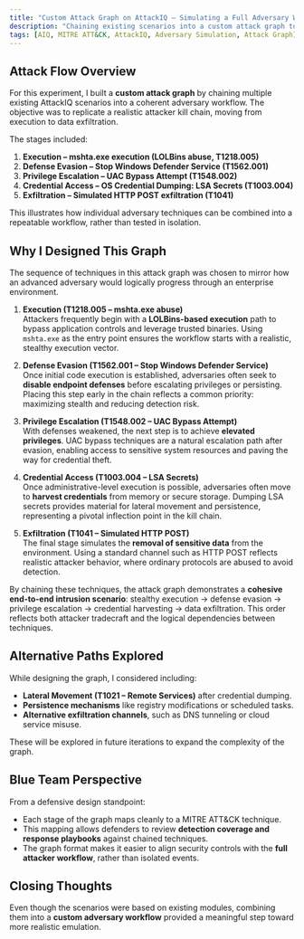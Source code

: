 ```yaml
---
title: "Custom Attack Graph on AttackIQ – Simulating a Full Adversary Workflow"
description: "Chaining existing scenarios into a custom attack graph to emulate a realistic adversary workflow across Execution, Defense Evasion, Privilege Escalation, Credential Access, and Exfiltration."
tags: [AIQ, MITRE ATT&CK, AttackIQ, Adversary Simulation, Attack Graph]
---
```


## Attack Flow Overview

For this experiment, I built a **custom attack graph** by chaining multiple existing AttackIQ scenarios into a coherent adversary workflow.  The objective was to replicate a realistic attacker kill chain, moving from execution to data exfiltration.

The stages included:
1. **Execution – mshta.exe execution (LOLBins abuse, T1218.005)**  
2. **Defense Evasion – Stop Windows Defender Service (T1562.001)**  
3. **Privilege Escalation – UAC Bypass Attempt (T1548.002)**  
4. **Credential Access – OS Credential Dumping: LSA Secrets (T1003.004)**  
5. **Exfiltration – Simulated HTTP POST exfiltration (T1041)**  

This illustrates how individual adversary techniques can be combined into a repeatable workflow, rather than tested in isolation.

## Why I Designed This Graph

The sequence of techniques in this attack graph was chosen to mirror how an advanced adversary would logically progress through an enterprise environment.  

1. **Execution (T1218.005 – mshta.exe abuse)**  
   Attackers frequently begin with a **LOLBins-based execution** path to bypass application controls and leverage trusted binaries. Using `mshta.exe` as the entry point ensures the workflow starts with a realistic, stealthy execution vector.  

2. **Defense Evasion (T1562.001 – Stop Windows Defender Service)**  
   Once initial code execution is established, adversaries often seek to **disable endpoint defenses** before escalating privileges or persisting. Placing this step early in the chain reflects a common priority: maximizing stealth and reducing detection risk.  

3. **Privilege Escalation (T1548.002 – UAC Bypass Attempt)**  
   With defenses weakened, the next step is to achieve **elevated privileges**. UAC bypass techniques are a natural escalation path after evasion, enabling access to sensitive system resources and paving the way for credential theft.  

4. **Credential Access (T1003.004 – LSA Secrets)**  
   Once administrative-level execution is possible, adversaries often move to **harvest credentials** from memory or secure storage. Dumping LSA secrets provides material for lateral movement and persistence, representing a pivotal inflection point in the kill chain.  

5. **Exfiltration (T1041 – Simulated HTTP POST)**  
   The final stage simulates the **removal of sensitive data** from the environment. Using a standard channel such as HTTP POST reflects realistic attacker behavior, where ordinary protocols are abused to avoid detection.  

By chaining these techniques, the attack graph demonstrates a **cohesive end-to-end intrusion scenario**: stealthy execution → defense evasion → privilege escalation → credential harvesting → data exfiltration. This order reflects both attacker tradecraft and the logical dependencies between techniques.

## Alternative Paths Explored

While designing the graph, I considered including:
- **Lateral Movement (T1021 – Remote Services)** after credential dumping.  
- **Persistence mechanisms** like registry modifications or scheduled tasks.  
- **Alternative exfiltration channels**, such as DNS tunneling or cloud service misuse.  

These will be explored in future iterations to expand the complexity of the graph.

## Blue Team Perspective

From a defensive design standpoint:
- Each stage of the graph maps cleanly to a MITRE ATT&CK technique.  
- This mapping allows defenders to review **detection coverage and response playbooks** against chained techniques.  
- The graph format makes it easier to align security controls with the **full attacker workflow**, rather than isolated events.  

## Closing Thoughts

Even though the scenarios were based on existing modules, combining them into a **custom adversary workflow** provided a meaningful step toward more realistic emulation.  
